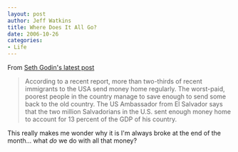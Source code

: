 ```yaml
--- 
layout: post
author: Jeff Watkins
title: Where Does It All Go?
date: 2006-10-26
categories: 
- Life
---
```


From [Seth Godin's latest post](http://sethgodin.typepad.com/seths_blog/2006/10/where_did_it_al.html)

>According to a recent report, more than two-thirds of recent immigrants to the USA send money home regularly. The worst-paid, poorest people in the country manage to save enough to send some back to the old country. The US Ambassador from El Salvador says that the two million Salvadorians in the U.S. sent enough money home to account for 13 percent of the GDP of his country.

This really makes me wonder why it is I'm always broke at the end of the month... what _do_ we do with all that money?